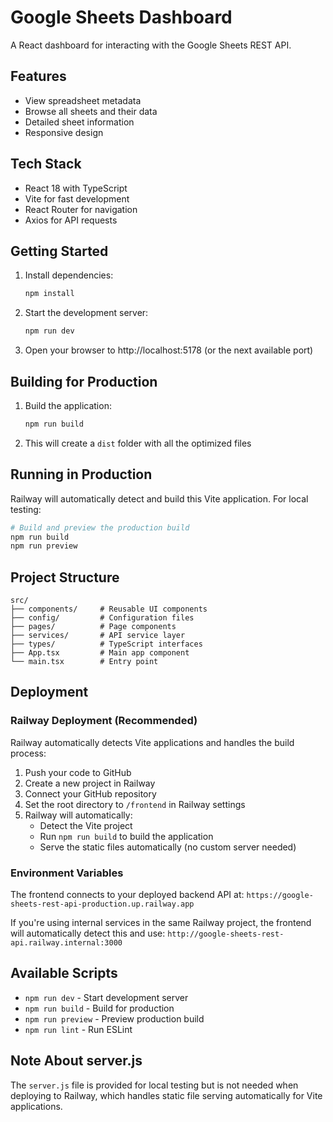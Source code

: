# Google Sheets Dashboard

A React dashboard for interacting with the Google Sheets REST API.

## Features

- View spreadsheet metadata
- Browse all sheets and their data
- Detailed sheet information
- Responsive design

## Tech Stack

- React 18 with TypeScript
- Vite for fast development
- React Router for navigation
- Axios for API requests

## Getting Started

1. Install dependencies:
   ```bash
   npm install
   ```

2. Start the development server:
   ```bash
   npm run dev
   ```

3. Open your browser to http://localhost:5178 (or the next available port)

## Building for Production

1. Build the application:
   ```bash
   npm run build
   ```

2. This will create a `dist` folder with all the optimized files

## Running in Production

Railway will automatically detect and build this Vite application. For local testing:

```bash
# Build and preview the production build
npm run build
npm run preview
```

## Project Structure

```
src/
├── components/     # Reusable UI components
├── config/         # Configuration files
├── pages/          # Page components
├── services/       # API service layer
├── types/          # TypeScript interfaces
├── App.tsx         # Main app component
└── main.tsx        # Entry point
```

## Deployment

### Railway Deployment (Recommended)

Railway automatically detects Vite applications and handles the build process:

1. Push your code to GitHub
2. Create a new project in Railway
3. Connect your GitHub repository
4. Set the root directory to `/frontend` in Railway settings
5. Railway will automatically:
   - Detect the Vite project
   - Run `npm run build` to build the application
   - Serve the static files automatically (no custom server needed)

### Environment Variables

The frontend connects to your deployed backend API at:
`https://google-sheets-rest-api-production.up.railway.app`

If you're using internal services in the same Railway project, the frontend will automatically detect this and use:
`http://google-sheets-rest-api.railway.internal:3000`

## Available Scripts

- `npm run dev` - Start development server
- `npm run build` - Build for production
- `npm run preview` - Preview production build
- `npm run lint` - Run ESLint

## Note About server.js

The `server.js` file is provided for local testing but is not needed when deploying to Railway,
which handles static file serving automatically for Vite applications.